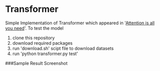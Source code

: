 # Transformer

Simple Implementation of Transformer which appeared in '[Attention is all you need](https://arxiv.org/abs/1706.03762)'.
To test the model
1. clone this repository
2. download required packages
3. run 'download.sh' scipt file to download datasets
4. run 'python transformer.py test'

###Sample Result Screenshot

